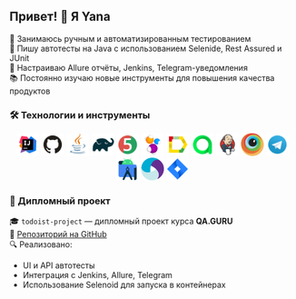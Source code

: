 ## Привет! 👋 Я Yana
🎯 Занимаюсь ручным и автоматизированным тестированием  
🧪 Пишу автотесты на Java с использованием Selenide, Rest Assured и JUnit  
🚀 Настраиваю Allure отчёты, Jenkins, Telegram-уведомления  
📚 Постоянно изучаю новые инструменты для повышения качества продуктов  

### 🛠 Технологии и инструменты
<p align="center">
  <img src="media/logo/Idea.svg" alt="IntelliJ IDEA" width="40" height="40"/>
  <img src="media/logo/GitHub.svg" alt="GitHub" width="40" height="40"/>
  <img src="media/logo/Java.svg" alt="Java" width="40" height="40"/>
  <img src="media/logo/Gradle.svg" alt="Gradle" width="40" height="40"/>
  <img src="media/logo/Junit5.svg" alt="JUnit 5" width="40" height="40"/>
  <img src="media/logo/Selenide.svg" alt="Selenide" width="40" height="40"/>
  <img src="media/logo/Allure.svg" alt="Allure Report" width="40" height="40"/>
  <img src="media/logo/Allure_TO.svg" alt="Allure TestOps" width="40" height="40"/>
  <img src="media/logo/Jenkins.svg" alt="Jenkins" width="40" height="40"/>
  <img src="media/logo/Browserstack.svg" alt="BrowserStack" width="40" height="40"/>
  <img src="media/logo/Telegram.svg" alt="Telegram" width="40" height="40"/>
  <img src="media/logo/Android-studio.svg" alt="Android Studio" width="40" height="40"/>
  <img src="media/logo/Appium.svg" alt="Appium" width="40" height="40"/>
  <img src="media/logo/Jira.svg" alt="Jira" width="40" height="40"/>
</p>

 ### 💼 Дипломный проект

🎓 `todoist-project` — дипломный проект курса **QA.GURU**  
🔗 [Репозиторий на GitHub](https://github.com/YanaTsiFi/todoist-project)  
🔍 Реализовано:
- UI и API автотесты
- Интеграция с Jenkins, Allure, Telegram
- Использование Selenoid для запуска в контейнерах
